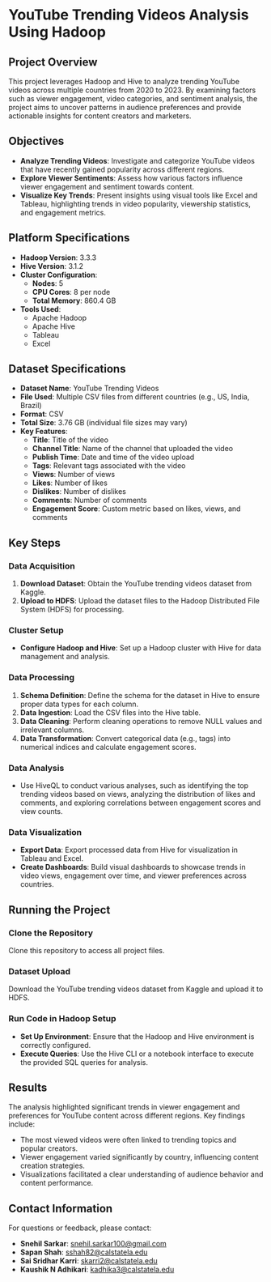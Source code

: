# YouTube Trending Videos Analysis Using Hadoop

## Project Overview
This project leverages Hadoop and Hive to analyze trending YouTube videos across multiple countries from 2020 to 2023. By examining factors such as viewer engagement, video categories, and sentiment analysis, the project aims to uncover patterns in audience preferences and provide actionable insights for content creators and marketers.

## Objectives
- **Analyze Trending Videos**: Investigate and categorize YouTube videos that have recently gained popularity across different regions.
- **Explore Viewer Sentiments**: Assess how various factors influence viewer engagement and sentiment towards content.
- **Visualize Key Trends**: Present insights using visual tools like Excel and Tableau, highlighting trends in video popularity, viewership statistics, and engagement metrics.

## Platform Specifications
- **Hadoop Version**: 3.3.3
- **Hive Version**: 3.1.2
- **Cluster Configuration**: 
  - **Nodes**: 5
  - **CPU Cores**: 8 per node
  - **Total Memory**: 860.4 GB
- **Tools Used**: 
  - Apache Hadoop
  - Apache Hive
  - Tableau
  - Excel

## Dataset Specifications
- **Dataset Name**: YouTube Trending Videos
- **File Used**: Multiple CSV files from different countries (e.g., US, India, Brazil)
- **Format**: CSV
- **Total Size**: 3.76 GB (individual file sizes may vary)
- **Key Features**:
  - **Title**: Title of the video
  - **Channel Title**: Name of the channel that uploaded the video
  - **Publish Time**: Date and time of the video upload
  - **Tags**: Relevant tags associated with the video
  - **Views**: Number of views
  - **Likes**: Number of likes
  - **Dislikes**: Number of dislikes
  - **Comments**: Number of comments
  - **Engagement Score**: Custom metric based on likes, views, and comments

## Key Steps
### Data Acquisition
1. **Download Dataset**: Obtain the YouTube trending videos dataset from Kaggle.
2. **Upload to HDFS**: Upload the dataset files to the Hadoop Distributed File System (HDFS) for processing.

### Cluster Setup
- **Configure Hadoop and Hive**: Set up a Hadoop cluster with Hive for data management and analysis.

### Data Processing
1. **Schema Definition**: Define the schema for the dataset in Hive to ensure proper data types for each column.
2. **Data Ingestion**: Load the CSV files into the Hive table.
3. **Data Cleaning**: Perform cleaning operations to remove NULL values and irrelevant columns.
4. **Data Transformation**: Convert categorical data (e.g., tags) into numerical indices and calculate engagement scores.

### Data Analysis
- Use HiveQL to conduct various analyses, such as identifying the top trending videos based on views, analyzing the distribution of likes and comments, and exploring correlations between engagement scores and view counts.

### Data Visualization
- **Export Data**: Export processed data from Hive for visualization in Tableau and Excel.
- **Create Dashboards**: Build visual dashboards to showcase trends in video views, engagement over time, and viewer preferences across countries.

## Running the Project
### Clone the Repository
Clone this repository to access all project files.

### Dataset Upload
Download the YouTube trending videos dataset from Kaggle and upload it to HDFS.

### Run Code in  Hadoop Setup
- **Set Up Environment**: Ensure that the Hadoop and Hive environment is correctly configured.
- **Execute Queries**: Use the Hive CLI or a notebook interface to execute the provided SQL queries for analysis.

## Results
The analysis highlighted significant trends in viewer engagement and preferences for YouTube content across different regions. Key findings include:
- The most viewed videos were often linked to trending topics and popular creators.
- Viewer engagement varied significantly by country, influencing content creation strategies.
- Visualizations facilitated a clear understanding of audience behavior and content performance.

## Contact Information
For questions or feedback, please contact:

- **Snehil Sarkar**: [snehil.sarkar100@gmail.com](mailto:snehil.sarkar100@gmail.com)
- **Sapan Shah**: [sshah82@calstatela.edu](mailto:sshah82@calstatela.edu)
- **Sai Sridhar Karri**: [skarri2@calstatela.edu](mailto:skarri2@calstatela.edu)
- **Kaushik N Adhikari**: [kadhika3@calstatela.edu](mailto:kadhika3@calstatela.edu)


